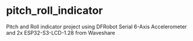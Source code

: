 # pitch_roll_indicator
Pitch and Roll indicator project using DFRobot Serial 6-Axis Accelerometer and 2x ESP32-S3-LCD-1.28 from Waveshare
